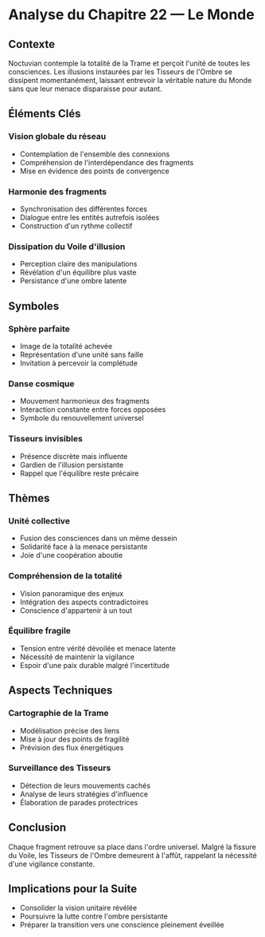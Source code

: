# Analyse du Chapitre 22 — Le Monde

## Contexte
Noctuvian contemple la totalité de la Trame et perçoit l'unité de toutes les consciences. Les illusions instaurées par les Tisseurs de l'Ombre se dissipent momentanément, laissant entrevoir la véritable nature du Monde sans que leur menace disparaisse pour autant.

## Éléments Clés

### Vision globale du réseau
- Contemplation de l'ensemble des connexions
- Compréhension de l'interdépendance des fragments
- Mise en évidence des points de convergence

### Harmonie des fragments
- Synchronisation des différentes forces
- Dialogue entre les entités autrefois isolées
- Construction d'un rythme collectif

### Dissipation du Voile d'illusion
- Perception claire des manipulations
- Révélation d'un équilibre plus vaste
- Persistance d'une ombre latente

## Symboles

### Sphère parfaite
- Image de la totalité achevée
- Représentation d'une unité sans faille
- Invitation à percevoir la complétude

### Danse cosmique
- Mouvement harmonieux des fragments
- Interaction constante entre forces opposées
- Symbole du renouvellement universel

### Tisseurs invisibles
- Présence discrète mais influente
- Gardien de l'illusion persistante
- Rappel que l'équilibre reste précaire

## Thèmes

### Unité collective
- Fusion des consciences dans un même dessein
- Solidarité face à la menace persistante
- Joie d'une coopération aboutie

### Compréhension de la totalité
- Vision panoramique des enjeux
- Intégration des aspects contradictoires
- Conscience d'appartenir à un tout

### Équilibre fragile
- Tension entre vérité dévoilée et menace latente
- Nécessité de maintenir la vigilance
- Espoir d'une paix durable malgré l'incertitude

## Aspects Techniques

### Cartographie de la Trame
- Modélisation précise des liens
- Mise à jour des points de fragilité
- Prévision des flux énergétiques

### Surveillance des Tisseurs
- Détection de leurs mouvements cachés
- Analyse de leurs stratégies d'influence
- Élaboration de parades protectrices

## Conclusion
Chaque fragment retrouve sa place dans l'ordre universel. Malgré la fissure du Voile, les Tisseurs de l'Ombre demeurent à l'affût, rappelant la nécessité d'une vigilance constante.

## Implications pour la Suite
- Consolider la vision unitaire révélée
- Poursuivre la lutte contre l'ombre persistante
- Préparer la transition vers une conscience pleinement éveillée
